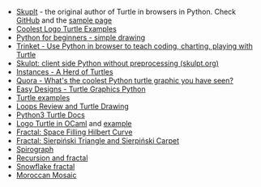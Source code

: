 * [Skuplt](https://www.skulpt.org/) - the original author of Turtle in browsers in Python. Check [GitHub](https://github.com/skulpt/skulpt) and the [sample page](http://elliotthauser.com/skulpt/using.html)
* [Coolest Logo Turtle Examples](http://chrisma.es/logoturtle/samples/)
* [Python for beginners - simple drawing](https://opentechschool.github.io/python-beginners/en/simple_drawing.html)
* [Trinket - Use Python in browser to teach coding, charting, playing with Turtle](https://trinket.io/python)
* [Skulpt: client side Python without preprocessing (skulpt.org)](https://news.ycombinator.com/item?id=15591947)
* [Instances - A Herd of Turtles](http://interactivepython.org/runestone/static/thinkcspy/PythonTurtle/InstancesAHerdofTurtles.html)
* [Quora - What's the coolest Python turtle graphic you have seen?](https://www.quora.com/Whats-the-coolest-Python-turtle-graphic-you-have-seen)
* [Easy Designs - Turtle Graphics Python](https://www.instructables.com/id/Easy-Designs-Turtle-Graphics-Python/)
* [Turtle examples](https://michael0x2a.com/blog/turtle-examples)
* [Loops Review and Turtle Drawing](http://opensask.ca/Python/MoreTurtles/LoopsReview.html)
* [Python3 Turtle Docs](https://docs.python.org/3/library/turtle.html)
* [Logo Turtle in OCaml](https://github.com/cmaes/logoturtle) and [example](http://chrisma.es/logoturtle/)
* [Fractal: Space Filling Hilbert Curve](https://blog.klipse.tech/python/2017/01/04/python-turtle-fractal.html)
* [Fractal: Sierpiński Triangle and Sierpiński Carpet](https://www.101computing.net/python-fractals/)
* [Spirograph](https://www.101computing.net/python-turtle-spirograph/)
* [Recursion and fractal](http://openbookproject.net/thinkcs/python/english3e/recursion.html)
* [Snowflake fractal](http://www.algorithm.co.il/blogs/computer-science/fractals-in-10-minutes-no-6-turtle-snowflake/)
* [Moroccan Mosaic](https://www.101computing.net/moroccan-mosaic/)
